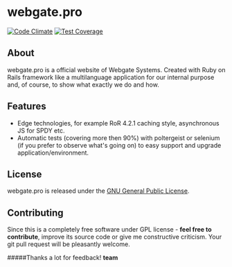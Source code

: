 # webgate.pro

[![Code Climate](https://codeclimate.com/github/WebgateSystems/webgate.pro/badges/gpa.svg)](https://codeclimate.com/github/WebgateSystems/webgate.pro)
[![Test Coverage](https://codeclimate.com/github/WebgateSystems/webgate.pro/badges/coverage.svg)](https://codeclimate.com/github/WebgateSystems/webgate.pro/coverage)

## About

webgate.pro is a official website of Webgate Systems. Created with Ruby on Rails framework like a multilanguage application
for our internal purpose and, of course, to show what exactly we do and how.

Features
--------

* Edge technologies, for example RoR 4.2.1 caching style, asynchronous JS for SPDY etc.
* Automatic tests (covering more then 90%) with poltergeist or selenium (if you prefer to observe what's going on) to easy support and upgrade application/environment.

## License

webgate.pro is released under the [GNU General Public License](http://www.gnu.org/licenses/).


## Contributing

Since this is a completely free software under GPL license - **feel free to contribute**, improve its source code or give me constructive criticism.
Your git pull request will be pleasantly welcome.


#####Thanks a lot for feedback!
**team**

